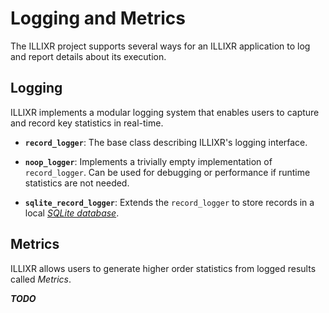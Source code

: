# Logging and Metrics

The ILLIXR project supports several ways for an ILLIXR application to log and report details about
    its execution.


## Logging

ILLIXR implements a modular logging system that enables users to capture and record key statistics
	in real-time.

-	**`record_logger`**:
	The base class describing ILLIXR's logging interface.

-	**`noop_logger`**:
	Implements a trivially empty implementation of `record_logger`.
	Can be used for debugging or performance if runtime statistics are not needed.

-	**`sqlite_record_logger`**:
	Extends the `record_logger` to store records in a local [_SQLite database_][20].


## Metrics

ILLIXR allows users to generate higher order statistics from logged results called _Metrics_.

***TODO***


[//]: # (- Internal -)

[20]:	glossary.md#sqlite
